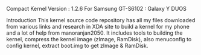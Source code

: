 Compact Kernel Version : 1.2.6
For Samsung GT-S6102 : Galaxy Y DUOS

Introduction
This kernel source code repository has all my files downloaded from various links and research in XDA site to build a kernel for my phone and a lot of help from manoranjan2050. It includes tools to building the kernel, compress the kernel image (zImage, RamDisk), also menuconfig to config kernel, extract boot.img to get zImage & RamDisk.
